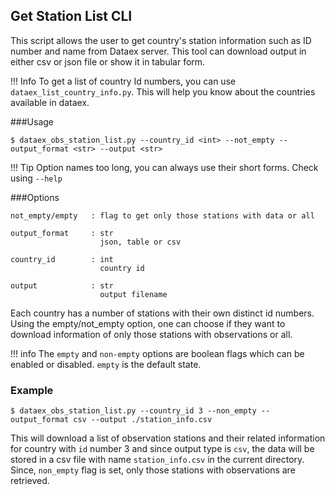 ## Get Station List CLI

This script allows the user to get country's station information such as ID number and name from Dataex server. This tool can download output in either csv or json file or show it in tabular form.

!!! Info 
    To get a list of country Id numbers, you can use `dataex_list_country_info.py`. This will help you know about the countries available in dataex. 

###Usage
```
$ dataex_obs_station_list.py --country_id <int> --not_empty --output_format <str> --output <str>
```

!!! Tip
    Option names too long, you can always use their short forms. Check using `--help`
    
###Options
```
not_empty/empty   : flag to get only those stations with data or all 

output_format     : str
                    json, table or csv  
              
country_id        : int
                    country id     

output            : str
                    output filename

```

Each country has a number of stations with their own distinct id numbers. Using the empty/not_empty option, one can choose if they want to download information of only those stations with observations or all.

!!! info
    The `empty` and `non-empty` options are boolean flags which can be enabled or disabled. `empty` is the default state. 



### Example
```
$ dataex_obs_station_list.py --country_id 3 --non_empty --output_format csv --output ./station_info.csv
```
This will download a list of observation stations and their related information for country with `id` number 3 and since output type is `csv`, the data will be stored in a csv file with name `station_info.csv` in the current directory. Since, `non_empty` flag is set, only those stations with observations are retrieved.
